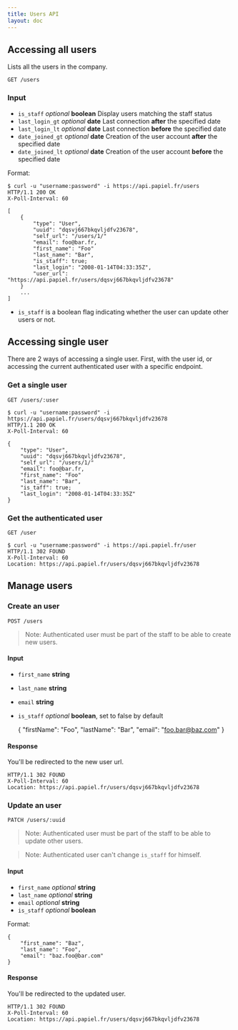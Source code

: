 ```yaml
---
title: Users API
layout: doc
---
```


## Accessing all users

Lists all the users in the company.

`GET /users`

### Input

- `is_staff` _optional_ **boolean** Display users matching the staff status
- `last_login_gt` _optional_ **date** Last connection **after** the specified date
- `last_login_lt` _optional_ **date** Last connection **before** the specified date
- `date_joined_gt` _optional_ **date** Creation of the user account **after** the specified date
- `date_joined_lt` _optional_ **date** Creation of the user account **before** the specified date

Format:

	$ curl -u "username:password" -i https://api.papiel.fr/users
	HTTP/1.1 200 OK
	X-Poll-Interval: 60

	[
		{
			"type": "User",
			"uuid": "dqsvj667bkqvljdfv23678",
			"self_url": "/users/1/"
			"email": foo@bar.fr,
			"first_name": "Foo"
			"last_name": "Bar",
			"is_staff": true;
			"last_login": "2008-01-14T04:33:35Z",
			"user_url": "https://api.papiel.fr/users/dqsvj667bkqvljdfv23678"
		}
		...
	]

- `is_staff` is a boolean flag indicating whether the user can update other users or not.

## Accessing single user

There are 2 ways of accessing a single user. First, with the user id, or accessing the current authenticated user with a specific endpoint.

### Get a single user

`GET /users/:user`

	$ curl -u "username:password" -i https://api.papiel.fr/users/dqsvj667bkqvljdfv23678
	HTTP/1.1 200 OK
	X-Poll-Interval: 60

	{
		"type": "User",
		"uuid": "dqsvj667bkqvljdfv23678",
		"self_url": "/users/1/"
		"email": foo@bar.fr,
		"first_name": "Foo"
		"last_name": "Bar",
		"is_taff": true;
		"last_login": "2008-01-14T04:33:35Z"
	}


### Get the authenticated user

`GET /user`

	$ curl -u "username:password" -i https://api.papiel.fr/user
	HTTP/1.1 302 FOUND
	X-Poll-Interval: 60
	Location: https://api.papiel.fr/users/dqsvj667bkqvljdfv23678

## Manage users

### Create an user

`POST /users`

> Note:  Authenticated user must be part of the staff to be able to create new users.

#### Input

- `first_name` **string**
- `last_name` **string**
- `email` **string**
- `is_staff` _optional_ **boolean**, set to false by default

	{
		"firstName": "Foo",
		"lastName": "Bar",
		"email": "foo.bar@baz.com"
	}

#### Response

You'll be redirected to the new user url.

	HTTP/1.1 302 FOUND
	X-Poll-Interval: 60
	Location: https://api.papiel.fr/users/dqsvj667bkqvljdfv23678

### Update an user

`PATCH /users/:uuid`

> Note:  Authenticated user must be part of the staff to be able to update other users.

> Note:  Authenticated user can't change `is_staff` for himself.

#### Input

- `first_name` _optional_ **string**
- `last_name` _optional_ **string**
- `email` _optional_ **string**
- `is_staff` _optional_ **boolean**

Format:

	{
		"first_name": "Baz",
		"last_name": "Foo",
		"email": "baz.foo@bar.com"
	}

#### Response

You'll be redirected to the updated user.

	HTTP/1.1 302 FOUND
	X-Poll-Interval: 60
	Location: https://api.papiel.fr/users/dqsvj667bkqvljdfv23678
